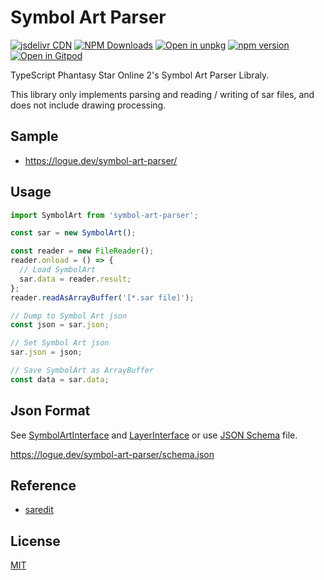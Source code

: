 # Symbol Art Parser

[![jsdelivr CDN](https://data.jsdelivr.com/v1/package/npm/symbol-art-parser/badge)](https://www.jsdelivr.com/package/npm/symbol-art-parser)
[![NPM Downloads](https://img.shields.io/npm/dm/symbol-art-parser.svg?style=flat)](https://www.npmjs.com/package/symbol-art-parser)
[![Open in unpkg](https://img.shields.io/badge/Open%20in-unpkg-blue)](https://uiwjs.github.io/npm-unpkg/#/pkg/symbol-art-parser/file/README.md)
[![npm version](https://img.shields.io/npm/v/symbol-art-parser.svg)](https://www.npmjs.com/package/symbol-art-parser)
[![Open in Gitpod](https://shields.io/badge/Open%20in-Gitpod-green?logo=Gitpod)](https://gitpod.io/#https://github.com/logue/symbol-art-parser)

TypeScript Phantasy Star Online 2's Symbol Art Parser Libraly.

This library only implements parsing and reading / writing of sar files, and does not include drawing processing.

## Sample

- <https://logue.dev/symbol-art-parser/>

## Usage

```js
import SymbolArt from 'symbol-art-parser';

const sar = new SymbolArt();

const reader = new FileReader();
reader.onload = () => {
  // Load SymbolArt
  sar.data = reader.result;
};
reader.readAsArrayBuffer('[*.sar file]');

// Dump to Symbol Art json
const json = sar.json;

// Set Symbol Art json
sar.json = json;

// Save SymbolArt as ArrayBuffer
const data = sar.data;
```

## Json Format

See [SymbolArtInterface](src/interfaces/SymbolArtInterface.ts) and [LayerInterface](src/interfaces/LayerInterface.ts) or use [JSON Schema](https://json-schema.org/) file.

<https://logue.dev/symbol-art-parser/schema.json>

## Reference

- [saredit](https://github.com/HybridEidolon/saredit)

## License

[MIT](LICENSE)
